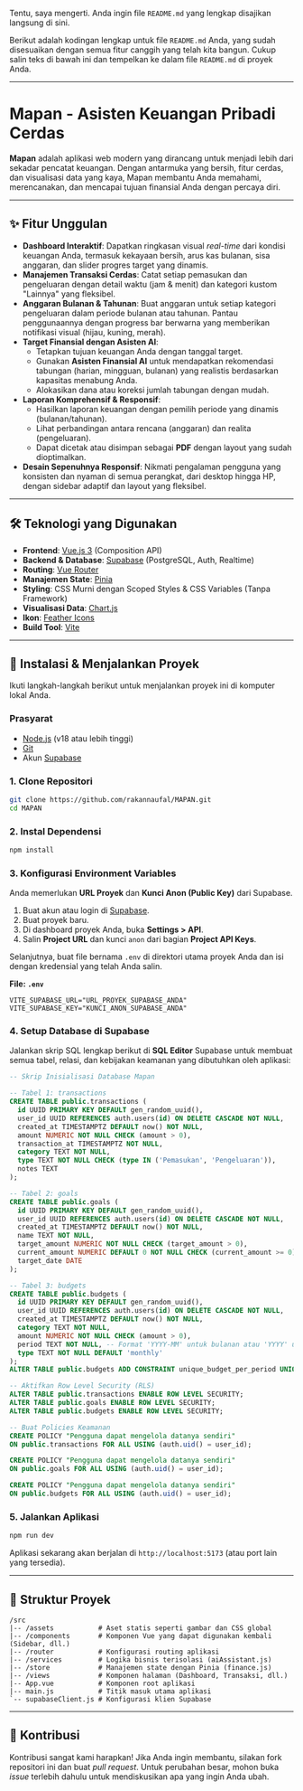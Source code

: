 Tentu, saya mengerti. Anda ingin file `README.md` yang lengkap disajikan langsung di sini.

Berikut adalah kodingan lengkap untuk file `README.md` Anda, yang sudah disesuaikan dengan semua fitur canggih yang telah kita bangun. Cukup salin teks di bawah ini dan tempelkan ke dalam file `README.md` di proyek Anda.

---

# Mapan - Asisten Keuangan Pribadi Cerdas

**Mapan** adalah aplikasi web modern yang dirancang untuk menjadi lebih dari sekadar pencatat keuangan. Dengan antarmuka yang bersih, fitur cerdas, dan visualisasi data yang kaya, Mapan membantu Anda memahami, merencanakan, dan mencapai tujuan finansial Anda dengan percaya diri.

---

## ✨ Fitur Unggulan

- **Dashboard Interaktif**: Dapatkan ringkasan visual _real-time_ dari kondisi keuangan Anda, termasuk kekayaan bersih, arus kas bulanan, sisa anggaran, dan slider progres target yang dinamis.
- **Manajemen Transaksi Cerdas**: Catat setiap pemasukan dan pengeluaran dengan detail waktu (jam & menit) dan kategori kustom "Lainnya" yang fleksibel.
- **Anggaran Bulanan & Tahunan**: Buat anggaran untuk setiap kategori pengeluaran dalam periode bulanan atau tahunan. Pantau penggunaannya dengan progress bar berwarna yang memberikan notifikasi visual (hijau, kuning, merah).
- **Target Finansial dengan Asisten AI**:
  - Tetapkan tujuan keuangan Anda dengan tanggal target.
  - Gunakan **Asisten Finansial AI** untuk mendapatkan rekomendasi tabungan (harian, mingguan, bulanan) yang realistis berdasarkan kapasitas menabung Anda.
  - Alokasikan dana atau koreksi jumlah tabungan dengan mudah.
- **Laporan Komprehensif & Responsif**:
  - Hasilkan laporan keuangan dengan pemilih periode yang dinamis (bulanan/tahunan).
  - Lihat perbandingan antara rencana (anggaran) dan realita (pengeluaran).
  - Dapat dicetak atau disimpan sebagai **PDF** dengan layout yang sudah dioptimalkan.
- **Desain Sepenuhnya Responsif**: Nikmati pengalaman pengguna yang konsisten dan nyaman di semua perangkat, dari desktop hingga HP, dengan sidebar adaptif dan layout yang fleksibel.

---

## 🛠️ Teknologi yang Digunakan

- **Frontend**: [Vue.js 3](https://vuejs.org/) (Composition API)
- **Backend & Database**: [Supabase](https://supabase.io/) (PostgreSQL, Auth, Realtime)
- **Routing**: [Vue Router](https://router.vuejs.org/)
- **Manajemen State**: [Pinia](https://pinia.vuejs.org/)
- **Styling**: CSS Murni dengan Scoped Styles & CSS Variables (Tanpa Framework)
- **Visualisasi Data**: [Chart.js](https://www.chartjs.org/)
- **Ikon**: [Feather Icons](https://feathericons.com/)
- **Build Tool**: [Vite](https://vitejs.dev/)

---

## 🚀 Instalasi & Menjalankan Proyek

Ikuti langkah-langkah berikut untuk menjalankan proyek ini di komputer lokal Anda.

### Prasyarat

- [Node.js](https://nodejs.org/en/) (v18 atau lebih tinggi)
- [Git](https://git-scm.com/)
- Akun [Supabase](https://supabase.io/)

### 1\. Clone Repositori

```bash
git clone https://github.com/rakannaufal/MAPAN.git
cd MAPAN
```

### 2\. Instal Dependensi

```bash
npm install
```

### 3\. Konfigurasi Environment Variables

Anda memerlukan **URL Proyek** dan **Kunci Anon (Public Key)** dari Supabase.

1.  Buat akun atau login di [Supabase](https://supabase.io/).
2.  Buat proyek baru.
3.  Di dashboard proyek Anda, buka **Settings \> API**.
4.  Salin **Project URL** dan kunci `anon` dari bagian **Project API Keys**.

Selanjutnya, buat file bernama `.env` di direktori utama proyek Anda dan isi dengan kredensial yang telah Anda salin.

**File: `.env`**

```
VITE_SUPABASE_URL="URL_PROYEK_SUPABASE_ANDA"
VITE_SUPABASE_KEY="KUNCI_ANON_SUPABASE_ANDA"
```

### 4\. Setup Database di Supabase

Jalankan skrip SQL lengkap berikut di **SQL Editor** Supabase untuk membuat semua tabel, relasi, dan kebijakan keamanan yang dibutuhkan oleh aplikasi:

```sql
-- Skrip Inisialisasi Database Mapan

-- Tabel 1: transactions
CREATE TABLE public.transactions (
  id UUID PRIMARY KEY DEFAULT gen_random_uuid(),
  user_id UUID REFERENCES auth.users(id) ON DELETE CASCADE NOT NULL,
  created_at TIMESTAMPTZ DEFAULT now() NOT NULL,
  amount NUMERIC NOT NULL CHECK (amount > 0),
  transaction_at TIMESTAMPTZ NOT NULL,
  category TEXT NOT NULL,
  type TEXT NOT NULL CHECK (type IN ('Pemasukan', 'Pengeluaran')),
  notes TEXT
);

-- Tabel 2: goals
CREATE TABLE public.goals (
  id UUID PRIMARY KEY DEFAULT gen_random_uuid(),
  user_id UUID REFERENCES auth.users(id) ON DELETE CASCADE NOT NULL,
  created_at TIMESTAMPTZ DEFAULT now() NOT NULL,
  name TEXT NOT NULL,
  target_amount NUMERIC NOT NULL CHECK (target_amount > 0),
  current_amount NUMERIC DEFAULT 0 NOT NULL CHECK (current_amount >= 0),
  target_date DATE
);

-- Tabel 3: budgets
CREATE TABLE public.budgets (
  id UUID PRIMARY KEY DEFAULT gen_random_uuid(),
  user_id UUID REFERENCES auth.users(id) ON DELETE CASCADE NOT NULL,
  created_at TIMESTAMPTZ DEFAULT now() NOT NULL,
  category TEXT NOT NULL,
  amount NUMERIC NOT NULL CHECK (amount > 0),
  period TEXT NOT NULL, -- Format 'YYYY-MM' untuk bulanan atau 'YYYY' untuk tahunan
  type TEXT NOT NULL DEFAULT 'monthly'
);
ALTER TABLE public.budgets ADD CONSTRAINT unique_budget_per_period UNIQUE (user_id, category, period);

-- Aktifkan Row Level Security (RLS)
ALTER TABLE public.transactions ENABLE ROW LEVEL SECURITY;
ALTER TABLE public.goals ENABLE ROW LEVEL SECURITY;
ALTER TABLE public.budgets ENABLE ROW LEVEL SECURITY;

-- Buat Policies Keamanan
CREATE POLICY "Pengguna dapat mengelola datanya sendiri"
ON public.transactions FOR ALL USING (auth.uid() = user_id);

CREATE POLICY "Pengguna dapat mengelola datanya sendiri"
ON public.goals FOR ALL USING (auth.uid() = user_id);

CREATE POLICY "Pengguna dapat mengelola datanya sendiri"
ON public.budgets FOR ALL USING (auth.uid() = user_id);
```

### 5\. Jalankan Aplikasi

```bash
npm run dev
```

Aplikasi sekarang akan berjalan di `http://localhost:5173` (atau port lain yang tersedia).

---

## 📂 Struktur Proyek

```
/src
|-- /assets           # Aset statis seperti gambar dan CSS global
|-- /components       # Komponen Vue yang dapat digunakan kembali (Sidebar, dll.)
|-- /router           # Konfigurasi routing aplikasi
|-- /services         # Logika bisnis terisolasi (aiAssistant.js)
|-- /store            # Manajemen state dengan Pinia (finance.js)
|-- /views            # Komponen halaman (Dashboard, Transaksi, dll.)
|-- App.vue           # Komponen root aplikasi
|-- main.js           # Titik masuk utama aplikasi
`-- supabaseClient.js # Konfigurasi klien Supabase
```

---

## 🤝 Kontribusi

Kontribusi sangat kami harapkan\! Jika Anda ingin membantu, silakan fork repositori ini dan buat _pull request_. Untuk perubahan besar, mohon buka _issue_ terlebih dahulu untuk mendiskusikan apa yang ingin Anda ubah.
